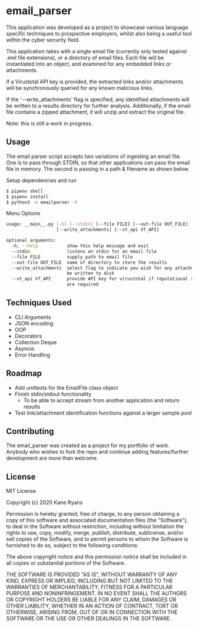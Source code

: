 # email_parser

This application was developed as a project to showcase various language specific techniques to prospective employers, whilst also being a useful tool within the cyber security field.

This application takes with a single email file (currently only tested against .eml file extensions), or a directory of email files. Each file will be instantiated into an object, and examined for any embedded links or attachments.

If a Virustotal API key is provided, the extracted links and/or attachments will be synchronously queried for any known malicious links.

If the '--write_attachments' flag is specified, any identified attachments will be written to a results directory for further analysis. Additionally, if the email file contains a zipped attachment, it will unzip and extract the original file.

Note: this is still a work in progress.

## Usage

The email parser script accepts two variations of ingesting an email file. One is to pass through STDIN, so that other applications can pass the email file in memory. The second is passing in a path & filename as shown below.

Setup dependencies and run
```bash
$ pipenv shell
$ pipenv install
$ python3 -m emailparser -h
```

Menu Options
```bash
usage: __main__.py [-h] [--stdin] [--file FILE] [--out-file OUT_FILE]
                   [--write_attachments] [--vt_api VT_API]

optional arguments:
  -h, --help           show this help message and exit
  --stdin              listens on stdin for an email file
  --file FILE          supply path to email file
  --out-file OUT_FILE  name of directory to store the results
  --write_attachments  select flag to indicate you wish for any attachments to
                       be written to disk
  --vt_api VT_API      provide API key for virustotal if reputational stats
                       are required
```

## Techniques Used

* CLI Arguments
* JSON encoding
* OOP
* Decorators
* Collection Deque
* Asyncio
* Error Handling

## Roadmap

* Add unittests for the EmailFile class object
* Finish stdin/stdout functionality
  * To be able to accept stream from another application and return results
* Test link/attachment identification functions against a larger sample pool

## Contributing

The email_parser was created as a project for my portfolio of work. Anybody who wishes to fork the repo and continue adding features/further development are more than welcome.

## License

MIT License

Copyright (c) 2020 Kane Ryans

Permission is hereby granted, free of charge, to any person obtaining a copy
of this software and associated documentation files (the "Software"), to deal
in the Software without restriction, including without limitation the rights
to use, copy, modify, merge, publish, distribute, sublicense, and/or sell
copies of the Software, and to permit persons to whom the Software is
furnished to do so, subject to the following conditions:

The above copyright notice and this permission notice shall be included in all
copies or substantial portions of the Software.

THE SOFTWARE IS PROVIDED "AS IS", WITHOUT WARRANTY OF ANY KIND, EXPRESS OR
IMPLIED, INCLUDING BUT NOT LIMITED TO THE WARRANTIES OF MERCHANTABILITY,
FITNESS FOR A PARTICULAR PURPOSE AND NONINFRINGEMENT. IN NO EVENT SHALL THE
AUTHORS OR COPYRIGHT HOLDERS BE LIABLE FOR ANY CLAIM, DAMAGES OR OTHER
LIABILITY, WHETHER IN AN ACTION OF CONTRACT, TORT OR OTHERWISE, ARISING FROM,
OUT OF OR IN CONNECTION WITH THE SOFTWARE OR THE USE OR OTHER DEALINGS IN THE
SOFTWARE.

